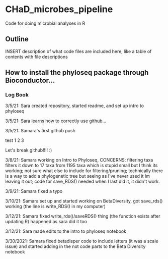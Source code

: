 # CHaD_microbes_pipeline
 Code for doing microbial analyses in R
 
## Outline
INSERT description of what code files are included here, like a table of contents with file descriptions


## How to install the phyloseq package through Bioconductor...


### Log Book

3/5/21: Sara created repository, started readme, and set up intro to phyloseq

3/5/21: Sara learns how to correctly use github...

3/5/21: Samara's first github push

test 1 2 3

Let's break github!!!! :)

3/8/21: Samara working on Intro to Phyloseq, CONCERNS: filtering taxa filters it down to 17 taxa from 1195 taxa which is stupid small but I think its working; not sure what else to include for filtering/pruning; technically there is a way to add a phylogenetic tree but seeing as I've never used it Im leaving it out; code for save_RDS() needed when I last did it, it didn't work.

3/9/21: Samara fixed a typo

3/10/21: Samara set up and started working on BetaDiversity, got save_rds() working (the line is write_RDS() in my computer)


3/12/21: Samara fixed write_rds()/saveRDS() thing (the function exists after updating R) happened as sara did it too

3/12/21: Sara made edits to the intro to phyloseq notebook

3/30/2021: Samara fixed betadisper code to include letters (it was a scale issue) and started adding in the not code parts to the Beta Diversity notebook
